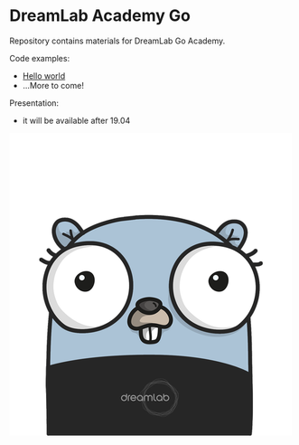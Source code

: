 # DreamLab Academy Go

Repository contains materials for DreamLab Go Academy. 

Code examples:

* [Hello world](hello-world) 
* ...More to come!

Presentation:
* it will be available after 19.04


<img src="https://github.com/DreamLab/dl-academy-go/blob/master/resources/gopher.png" width="500px"/>
